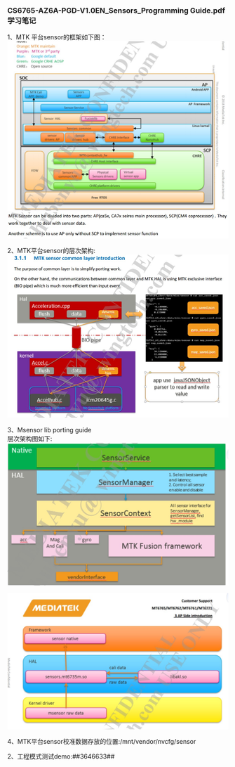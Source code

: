 ### CS6765-AZ6A-PGD-V1.0EN_Sensors_Programming Guide.pdf 学习笔记  
1、MTK 平台sensor的框架如下图：  
![sensor-arch](https://github.com/zzb2760715357/Picture/blob/master/2-MTK/sensor/1.jpg)
![sensor-arch](https://github.com/zzb2760715357/Picture/blob/master/2-MTK/sensor/2.jpg)   

2、MTK平台sensor的层次架构:  
![sensor-arch](https://github.com/zzb2760715357/Picture/blob/master/2-MTK/sensor/3.jpg)  

3、Msensor lib porting guide   
层次架构图如下: 
![sensor-arch](https://github.com/zzb2760715357/Picture/blob/master/2-MTK/sensor/4.jpg)   

![sensor-arch](https://github.com/zzb2760715357/Picture/blob/master/2-MTK/sensor/5.jpg)   

4、MTK平台sensor校准数据存放的位置:/mnt/vendor/nvcfg/sensor   

2、工程模式测试demo:*#*#3646633#*#*  



